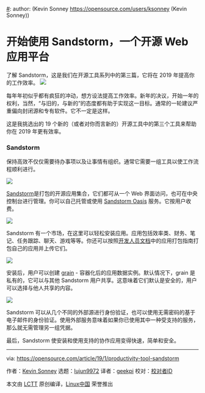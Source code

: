 [#]: collector: (lujun9972)
[#]: translator: (geekpi)
[#]: reviewer: ( )
[#]: publisher: ( )
[#]: url: ( )
[#]: subject: (Getting started with Sandstorm, an open source web app platform)
[#]: via: (https://opensource.com/article/19/1/productivity-tool-sandstorm)
[#]: author: (Kevin Sonney https://opensource.com/users/ksonney (Kevin Sonney))

开始使用 Sandstorm，一个开源 Web 应用平台
======
了解 Sandstorm，这是我们在开源工具系列中的第三篇，它将在 2019 年提高你的工作效率。
![](https://opensource.com/sites/default/files/styles/image-full-size/public/lead-images/sand_dunes_desert_hills_landscape_nature.jpg?itok=wUByylBb)

每年年初似乎都有疯狂的冲动，想方设法提高工作效率。新年的决议，开始一年的权利，当然，“与旧的，与新的”的态度都有助于实现这一目标。通常的一轮建议严重偏向封闭源和专有软件。它不一定是这样。

这是我挑选出的 19 个新的（或者对你而言新的）开源工具中的第三个工具来帮助你在 2019 年更有效率。

### Sandstorm

保持高效不仅仅需要待办事项以及让事情有组织。通常它需要一组工具以使工作流程顺利进行。

![](https://opensource.com/sites/default/files/uploads/sandstorm_1.png)

[Sandstorm][1]是打包的开源应用集合，它们都可从一个 Web 界面访问，也可在中央控制台进行管理。你可以自己托管或使用 [Sandstorm Oasis][2] 服务。它按用户收费。

![](https://opensource.com/sites/default/files/uploads/sandstorm_2.png)

Sandstorm 有一个市场，在这里可以轻松安装应用。应用包括效率类、财务、笔记、任务跟踪、聊天、游戏等等。你还可以按照[开发人员文档][3]中的应用打包指南打包自己的应用并上传它们。

![](https://opensource.com/sites/default/files/uploads/sandstorm_3.png)

安装后，用户可以创建 [grain][4] - 容器化后的应用数据实例。默认情况下，grain 是私有的，它可以与其他 Sandstorm 用户共享。这意味着它们默认是安全的，用户可以选择与他人共享的内容。

![](https://opensource.com/sites/default/files/uploads/sandstorm_4.png)

Sandstorm 可以从几个不同的外部源进行身份验证，也可以使用无需密码的基于电子邮件的身份验证。使用外部服务意味着如果你已使用其中一种受支持的服务，那么就无需管理另一组凭据。

最后，Sandstorm 使安装和使用支持的协作应用变得快速，简单和安全。


--------------------------------------------------------------------------------

via: https://opensource.com/article/19/1/productivity-tool-sandstorm

作者：[Kevin Sonney][a]
选题：[lujun9972][b]
译者：[geekpi](https://github.com/geekpi)
校对：[校对者ID](https://github.com/校对者ID)

本文由 [LCTT](https://github.com/LCTT/TranslateProject) 原创编译，[Linux中国](https://linux.cn/) 荣誉推出

[a]: https://opensource.com/users/ksonney (Kevin Sonney)
[b]: https://github.com/lujun9972
[1]: https://sandstorm.io/
[2]: https://oasis.sandstorm.io
[3]: https://docs.sandstorm.io/en/latest/developing/
[4]: https://sandstorm.io/how-it-works
